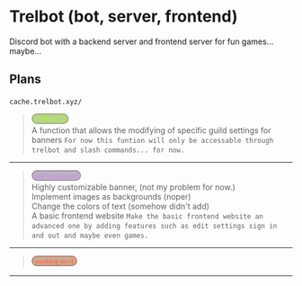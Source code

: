 # Trelbot (bot, server, frontend)
Discord bot with a backend server and frontend server for fun games... maybe...


## Plans
`cache.trelbot.xyz/`


>![finished](screenshots/finished.png)<br/>
> A function that allows the modifying of specific guild settings for banners
> `For now this funtion will only be accessable through trelbot and slash commands... for now.`
---
>![will_implement](screenshots/will_implement.png)<br/>
> Highly customizable banner, (not my problem for now.)<br/>
> Implement images as backgrounds (noper)<br/>
> Change the colors of text (somehow didn't add)<br/>
> A basic frontend website `Make the basic frontend website an advanced one by adding features such as edit settings sign in and out and maybe even games.`<br/>
---
>![working_on_it](screenshots/working_on_it.png)<br/>
> 
---



